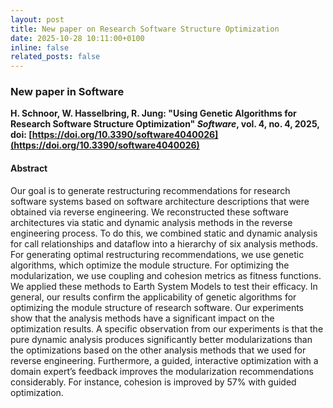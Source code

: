 ```yaml
---
layout: post
title: New paper on Research Software Structure Optimization
date: 2025-10-28 10:11:00+0100
inline: false
related_posts: false
---
```


### New paper in Software

**H. Schnoor, W. Hasselbring, R. Jung: "<span>Using Genetic Algorithms for Research Software Structure Optimization</span>" _Software_, vol. 4, no. 4, 2025, doi:&nbsp;[https://doi.org/10.3390/software4040026](https://doi.org/10.3390/software4040026)**

#### Abstract

Our goal is to generate restructuring recommendations for research software systems based on software architecture descriptions that were obtained via reverse engineering. We reconstructed these software architectures via static and dynamic analysis methods in the reverse engineering process. To do this, we combined static and dynamic analysis for call relationships and dataflow into a hierarchy of six analysis methods. For generating optimal restructuring recommendations, we use genetic algorithms, which optimize the module structure. For optimizing the modularization, we use coupling and cohesion metrics as fitness functions. We applied these methods to Earth System Models to test their efficacy. In general, our results confirm the applicability of genetic algorithms for optimizing the module structure of research software. Our experiments show that the analysis methods have a significant impact on the optimization results. A specific observation from our experiments is that the pure dynamic analysis produces significantly better modularizations than the optimizations based on the other analysis methods that we used for reverse engineering. Furthermore, a guided, interactive optimization with a domain expert’s feedback improves the modularization recommendations considerably. For instance, cohesion is improved by 57% with guided optimization.


